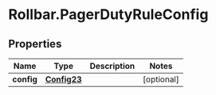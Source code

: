 # Rollbar.PagerDutyRuleConfig

## Properties

Name | Type | Description | Notes
------------ | ------------- | ------------- | -------------
**config** | [**Config23**](Config23.md) |  | [optional] 


